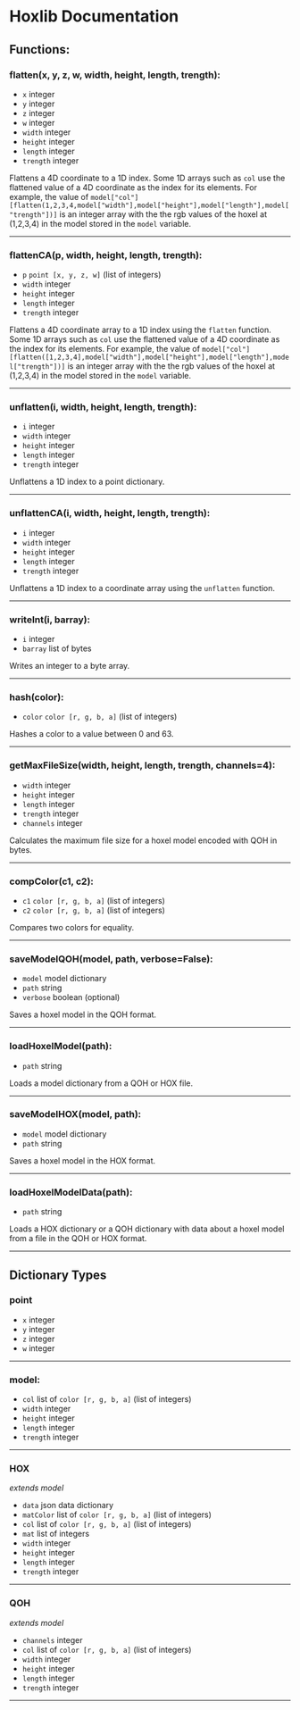 # Hoxlib Documentation

## Functions:

### flatten(x, y, z, w, width, height, length, trength):

* `x` integer
* `y` integer
* `z` integer
* `w` integer
* `width` integer
* `height` integer
* `length` integer
* `trength` integer

Flattens a 4D coordinate to a 1D index. Some 1D arrays such as `col` use the flattened value of a 4D coordinate as the index for its elements. For example, the value of `model["col"][flatten(1,2,3,4,model["width"],model["height"],model["length"],model["trength"])]` is an integer array with the the rgb values of the hoxel at (1,2,3,4) in the model stored in the `model` variable.

---

### flattenCA(p, width, height, length, trength):

* `p` `point [x, y, z, w]` (list of integers)
* `width` integer
* `height` integer
* `length` integer
* `trength` integer

Flattens a 4D coordinate array to a 1D index using the `flatten` function. Some 1D arrays such as `col` use the flattened value of a 4D coordinate as the index for its elements. For example, the value of `model["col"][flatten([1,2,3,4],model["width"],model["height"],model["length"],model["trength"])]` is an integer array with the the rgb values of the hoxel at (1,2,3,4) in the model stored in the `model` variable.

---

### unflatten(i, width, height, length, trength):

* `i` integer
* `width` integer
* `height` integer
* `length` integer
* `trength` integer

Unflattens a 1D index to a point dictionary.

---

### unflattenCA(i, width, height, length, trength):

* `i` integer
* `width` integer
* `height` integer
* `length` integer
* `trength` integer

Unflattens a 1D index to a coordinate array using the `unflatten` function.

---

### writeInt(i, barray):

* `i` integer
* `barray` list of bytes

Writes an integer to a byte array.

---

### hash(color):

* `color` `color [r, g, b, a]` (list of integers)

Hashes a color to a value between 0 and 63.

---

### getMaxFileSize(width, height, length, trength, channels=4):

* `width` integer
* `height` integer
* `length` integer
* `trength` integer
* `channels` integer

Calculates the maximum file size for a hoxel model encoded with QOH in bytes.

---

### compColor(c1, c2):

* `c1` `color [r, g, b, a]` (list of integers)
* `c2` `color [r, g, b, a]` (list of integers)

Compares two colors for equality.

---

### saveModelQOH(model, path, verbose=False):

* `model` model dictionary
* `path` string
* `verbose` boolean (optional)

Saves a hoxel model in the QOH format.

---

### loadHoxelModel(path):

* `path` string

Loads a model dictionary from a QOH or HOX file.

---

### saveModelHOX(model, path):

* `model` model dictionary
* `path` string

Saves a hoxel model in the HOX format.

---

### loadHoxelModelData(path):

* `path` string

Loads a HOX dictionary or a QOH dictionary with data about a hoxel model from a file in the QOH or HOX format.

---

## Dictionary Types

### point
* `x` integer
* `y` integer
* `z` integer
* `w` integer

---

### model:
* `col` list of `color [r, g, b, a]` (list of integers)
* `width` integer
* `height` integer
* `length` integer
* `trength` integer
---

### HOX
*extends model*
* `data` json data dictionary
* `matColor` list of `color [r, g, b, a]` (list of integers)
* `col` list of `color [r, g, b, a]` (list of integers)
* `mat` list of integers
* `width` integer
* `height` integer
* `length` integer
* `trength` integer

---

### QOH
*extends model*
* `channels` integer
* `col` list of `color [r, g, b, a]` (list of integers)
* `width` integer
* `height` integer
* `length` integer
* `trength` integer

---